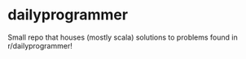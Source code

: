 # dailyprogrammer

Small repo that houses (mostly scala) solutions to problems found in r/dailyprogrammer!
